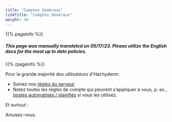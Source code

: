 ```yaml
---
title: "Comptes Généraux"
linkTitle: "Comptes Généraux"
weight: 40
---
```

{{% pageinfo %}}
<h5 class="text-center">This page was manually translated on 05/17/23. Please utilize the English docs for the most up to date policies.</h5>
{{% /pageinfo %}}

Pour la grande majorité des utilisateurs d'Hachyderm:

* Suivez nos [règles du serveur](/docs/rule-explainer/)
* Notez toutes les règles de compte qui peuvent s’appliquer à vous, p. ex., [postes automatisés / planifiés](../comptes-robots) si vous les utilisez.

Et surtout :

Amusez-vous.
